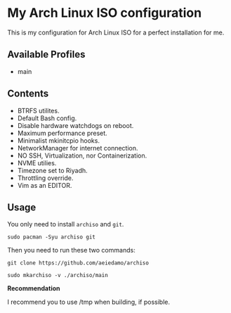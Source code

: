 # My Arch Linux ISO configuration

This is my configuration for Arch Linux ISO for a perfect installation for me.

## Available Profiles
- main

## Contents
- BTRFS utilites.
- Default Bash config.
- Disable hardware watchdogs on reboot.
- Maximum performance preset.
- Minimalist mkinitcpio hooks.
- NetworkManager for internet connection.
- NO SSH, Virtualization, nor Containerization.
- NVME utilies.
- Timezone set to Riyadh.
- Throttling override.
- Vim as an EDITOR.

## Usage
You only need to install `archiso` and `git`.

```
sudo pacman -Syu archiso git
```

Then you need to run these two commands:

```
git clone https://github.com/aeiedamo/archiso

sudo mkarchiso -v ./archiso/main
```

**Recommendation**  

I recommend you to use /tmp when building, if possible.

